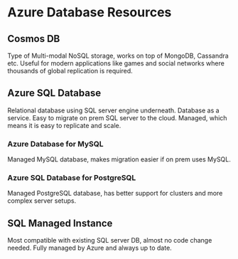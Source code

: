 # Azure Database Resources

## Cosmos DB

Type of Multi-modal NoSQL storage, works on top of MongoDB, Cassandra etc.
Useful for modern applications like games and social networks where thousands of global replication is required.

## Azure SQL Database

Relational database using SQL server engine underneath. Database as a service.
Easy to migrate on prem SQL server to the cloud.
Managed, which means it is easy to replicate and scale.

### Azure Database for MySQL

Managed MySQL database, makes migration easier if on prem uses MySQL.

### Azure SQL Database for PostgreSQL

Managed PostgreSQL database, has better support for clusters and more complex server setups.

## SQL Managed Instance

Most compatible with existing SQL server DB, almost no code change needed.
Fully managed by Azure and always up to date.

